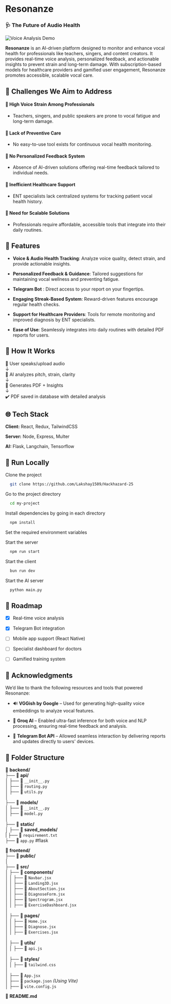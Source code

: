 
# Resonanze

### 🩺 The Future of Audio Health 


![Voice Analysis Demo](https://res.cloudinary.com/backend-15/image/upload/v1744448408/Screenshot_2025-04-06_104355_ietr1v.png)

**Resonanze** is an AI-driven platform designed to monitor and enhance vocal health for professionals like teachers, singers, and content creators. It provides real-time voice analysis, personalized feedback, and actionable insights to prevent strain and long-term damage. With subscription-based models for healthcare providers and gamified user engagement, Resonanze promotes accessible, scalable vocal care.





## 🤔 Challenges We Aim to Address


#### 🔹 **High Voice Strain Among Professionals**
- Teachers, singers, and public speakers are prone to vocal fatigue and long-term damage.

#### 🔹 **Lack of Preventive Care**
- No easy-to-use tool exists for continuous vocal health monitoring.

#### 🔹 **No Personalized Feedback System**
- Absence of AI-driven solutions offering real-time feedback tailored to individual needs.

#### 🔹 **Inefficient Healthcare Support**
- ENT specialists lack centralized systems for tracking patient vocal health history.

#### 🔹 **Need for Scalable Solutions**
- Professionals require affordable, accessible tools that integrate into their daily routines.
## 📒 Features

- **Voice & Audio Health Tracking**: Analyze voice quality, detect strain, and provide actionable insights.
- **Personalized Feedback & Guidance**: Tailored suggestions for maintaining vocal wellness and preventing fatigue.
- **Telegram Bot** : Direct access to your report on your fingertips.

- **Engaging Streak-Based System**: Reward-driven features encourage regular health checks.
- **Support for Healthcare Providers**: Tools for remote monitoring and improved diagnosis by ENT specialists.
- **Ease of Use**: Seamlessly integrates into daily routines with detailed PDF reports for users.

## 🔄 How It Works

🎤 User speaks/upload audio  
↓  
🧠 AI analyzes pitch, strain, clarity  
↓  
📄 Generates PDF + Insights  
↓  
✔️ PDF saved in database with detailed analysis  

## 🌐 Tech Stack

**Client:** React, Redux, TailwindCSS

**Server:** Node, Express, Multer

**AI:** Flask, Langchain, Tensorflow 


## 👟 Run Locally

Clone the project

```bash
  git clone https://github.com/Lakshay1509/Hackhazard-25
```

Go to the project directory

```bash
  cd my-project
```

Install dependencies by going in each directory


```bash
  npm install
```

Set the required environment variables

Start the server

```bash
  npm run start
```

Start the client

```bash
  bun run dev
```

Start the AI server

```bash
  python main.py
```





## 🚧 Roadmap

- [x] Real-time voice analysis
- [x] Telegram Bot integration
- [ ] Mobile app support (React Native)
- [ ] Specialist dashboard for doctors
- [ ] Gamified training system



## 🙌 Acknowledgments

We’d like to thank the following resources and tools that powered Resonanze:

- 🔊 **VGGish by Google** – Used for generating high-quality voice embeddings to analyze vocal features.
- 🧠 **Groq AI** – Enabled ultra-fast inference for both voice and NLP processing, ensuring real-time feedback and analysis.

- 🤖 **Telegram Bot API** – Allowed seamless interaction by delivering reports and updates directly to users' devices.



## 📂 Folder Structure

📂 **backend/**  
├── 📂 **api/**  
│   ├── 📄 `__init__.py`  
│   ├── 📄 `routing.py`  
│   ├── 📄 `utils.py`  
│  
├── 📂 **models/**  
│   ├── 📄 `__init__.py`  
│   ├── 📄 `model.py`  
│  
├── 📂 **static/**  
│   ├── 📂 **saved_models/**  
|
├── 📄 `requirement.txt`  
├── 📄 `app.py` #flask  



📂 **frontend/**  
├── 📂 **public/**  
│  
├── 📂 **src/**  
│   ├── 📂 **components/**  
│   │   ├── 📄 `Navbar.jsx`  
│   │   ├── 📄 `Landing3D.jsx`  
│   │   ├── 📄 `AboutSection.jsx`  
│   │   ├── 📄 `DiagnoseForm.jsx`  
│   │   ├── 📄 `Spectrogram.jsx`  
│   │   ├── 📄 `ExerciseDashboard.jsx`  
│  
│   ├── 📂 **pages/**  
│   │   ├── 📄 `Home.jsx`  
│   │   ├── 📄 `Diagnose.jsx`  
│   │   ├── 📄 `Exercises.jsx`  
│  
│   ├── 📂 **utils/**  
│   │   ├── 📄 `api.js`  
│  
│   ├── 📂 **styles/**  
│   │   ├── 📄 `tailwind.css`  
│  
│   ├── 📄 `App.jsx`  
│   ├── 📄 `package.json`  _(Using Vite)_  
│   ├── 📄 `vite.config.js`  


📄 **README.md**